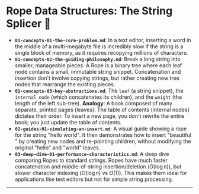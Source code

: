 # Rope Data Structures: The String Splicer 🧵


* **`01-concepts-01-the-core-problem.md`**: In a text editor, inserting a word in the middle of a multi-megabyte file is incredibly slow if the string is a single block of memory, as it requires recopying millions of characters.
* **`01-concepts-02-the-guiding-philosophy.md`**: Break a long string into smaller, manageable pieces. A Rope is a binary tree where each leaf node contains a small, immutable string snippet. Concatenation and insertion don't involve copying strings, but rather creating new tree nodes that rearrange the existing pieces.
* **`01-concepts-03-key-abstractions.md`**: The `leaf` (a string snippet), the `internal node` (which concatenates its children), and the `weight` (the length of the left sub-tree). **Analogy**: A book composed of many separate, printed pages (leaves). The table of contents (internal nodes) dictates their order. To insert a new page, you don't rewrite the entire book; you just update the table of contents.
* **`02-guides-01-simulating-an-insert.md`**: A visual guide showing a rope for the string "hello world". It then demonstrates how to insert "beautiful " by creating new nodes and re-pointing children, without modifying the original "hello" and "world" leaves.
* **`03-deep-dive-01-performance-characteristics.md`**: A deep dive comparing Ropes to standard strings. Ropes have much faster concatenation and middle-of-string insertion/deletion ($O(\log n)$), but slower character indexing ($O(\log n)$ vs $O(1)$). This makes them ideal for applications like text editors but not for simple string processing.

---
